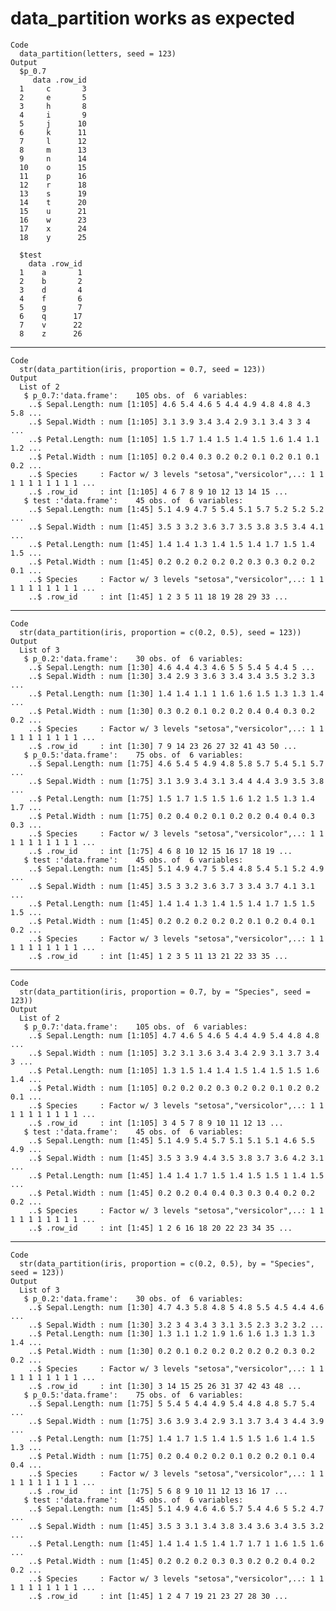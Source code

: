 # data_partition works as expected

    Code
      data_partition(letters, seed = 123)
    Output
      $p_0.7
         data .row_id
      1     c       3
      2     e       5
      3     h       8
      4     i       9
      5     j      10
      6     k      11
      7     l      12
      8     m      13
      9     n      14
      10    o      15
      11    p      16
      12    r      18
      13    s      19
      14    t      20
      15    u      21
      16    w      23
      17    x      24
      18    y      25
      
      $test
        data .row_id
      1    a       1
      2    b       2
      3    d       4
      4    f       6
      5    g       7
      6    q      17
      7    v      22
      8    z      26
      

---

    Code
      str(data_partition(iris, proportion = 0.7, seed = 123))
    Output
      List of 2
       $ p_0.7:'data.frame':	105 obs. of  6 variables:
        ..$ Sepal.Length: num [1:105] 4.6 5.4 4.6 5 4.4 4.9 4.8 4.8 4.3 5.8 ...
        ..$ Sepal.Width : num [1:105] 3.1 3.9 3.4 3.4 2.9 3.1 3.4 3 3 4 ...
        ..$ Petal.Length: num [1:105] 1.5 1.7 1.4 1.5 1.4 1.5 1.6 1.4 1.1 1.2 ...
        ..$ Petal.Width : num [1:105] 0.2 0.4 0.3 0.2 0.2 0.1 0.2 0.1 0.1 0.2 ...
        ..$ Species     : Factor w/ 3 levels "setosa","versicolor",..: 1 1 1 1 1 1 1 1 1 1 ...
        ..$ .row_id     : int [1:105] 4 6 7 8 9 10 12 13 14 15 ...
       $ test :'data.frame':	45 obs. of  6 variables:
        ..$ Sepal.Length: num [1:45] 5.1 4.9 4.7 5 5.4 5.1 5.7 5.2 5.2 5.2 ...
        ..$ Sepal.Width : num [1:45] 3.5 3 3.2 3.6 3.7 3.5 3.8 3.5 3.4 4.1 ...
        ..$ Petal.Length: num [1:45] 1.4 1.4 1.3 1.4 1.5 1.4 1.7 1.5 1.4 1.5 ...
        ..$ Petal.Width : num [1:45] 0.2 0.2 0.2 0.2 0.2 0.3 0.3 0.2 0.2 0.1 ...
        ..$ Species     : Factor w/ 3 levels "setosa","versicolor",..: 1 1 1 1 1 1 1 1 1 1 ...
        ..$ .row_id     : int [1:45] 1 2 3 5 11 18 19 28 29 33 ...

---

    Code
      str(data_partition(iris, proportion = c(0.2, 0.5), seed = 123))
    Output
      List of 3
       $ p_0.2:'data.frame':	30 obs. of  6 variables:
        ..$ Sepal.Length: num [1:30] 4.6 4.4 4.3 4.6 5 5 5.4 5 4.4 5 ...
        ..$ Sepal.Width : num [1:30] 3.4 2.9 3 3.6 3 3.4 3.4 3.5 3.2 3.3 ...
        ..$ Petal.Length: num [1:30] 1.4 1.4 1.1 1 1.6 1.6 1.5 1.3 1.3 1.4 ...
        ..$ Petal.Width : num [1:30] 0.3 0.2 0.1 0.2 0.2 0.4 0.4 0.3 0.2 0.2 ...
        ..$ Species     : Factor w/ 3 levels "setosa","versicolor",..: 1 1 1 1 1 1 1 1 1 1 ...
        ..$ .row_id     : int [1:30] 7 9 14 23 26 27 32 41 43 50 ...
       $ p_0.5:'data.frame':	75 obs. of  6 variables:
        ..$ Sepal.Length: num [1:75] 4.6 5.4 5 4.9 4.8 5.8 5.7 5.4 5.1 5.7 ...
        ..$ Sepal.Width : num [1:75] 3.1 3.9 3.4 3.1 3.4 4 4.4 3.9 3.5 3.8 ...
        ..$ Petal.Length: num [1:75] 1.5 1.7 1.5 1.5 1.6 1.2 1.5 1.3 1.4 1.7 ...
        ..$ Petal.Width : num [1:75] 0.2 0.4 0.2 0.1 0.2 0.2 0.4 0.4 0.3 0.3 ...
        ..$ Species     : Factor w/ 3 levels "setosa","versicolor",..: 1 1 1 1 1 1 1 1 1 1 ...
        ..$ .row_id     : int [1:75] 4 6 8 10 12 15 16 17 18 19 ...
       $ test :'data.frame':	45 obs. of  6 variables:
        ..$ Sepal.Length: num [1:45] 5.1 4.9 4.7 5 5.4 4.8 5.4 5.1 5.2 4.9 ...
        ..$ Sepal.Width : num [1:45] 3.5 3 3.2 3.6 3.7 3 3.4 3.7 4.1 3.1 ...
        ..$ Petal.Length: num [1:45] 1.4 1.4 1.3 1.4 1.5 1.4 1.7 1.5 1.5 1.5 ...
        ..$ Petal.Width : num [1:45] 0.2 0.2 0.2 0.2 0.2 0.1 0.2 0.4 0.1 0.2 ...
        ..$ Species     : Factor w/ 3 levels "setosa","versicolor",..: 1 1 1 1 1 1 1 1 1 1 ...
        ..$ .row_id     : int [1:45] 1 2 3 5 11 13 21 22 33 35 ...

---

    Code
      str(data_partition(iris, proportion = 0.7, by = "Species", seed = 123))
    Output
      List of 2
       $ p_0.7:'data.frame':	105 obs. of  6 variables:
        ..$ Sepal.Length: num [1:105] 4.7 4.6 5 4.6 5 4.4 4.9 5.4 4.8 4.8 ...
        ..$ Sepal.Width : num [1:105] 3.2 3.1 3.6 3.4 3.4 2.9 3.1 3.7 3.4 3 ...
        ..$ Petal.Length: num [1:105] 1.3 1.5 1.4 1.4 1.5 1.4 1.5 1.5 1.6 1.4 ...
        ..$ Petal.Width : num [1:105] 0.2 0.2 0.2 0.3 0.2 0.2 0.1 0.2 0.2 0.1 ...
        ..$ Species     : Factor w/ 3 levels "setosa","versicolor",..: 1 1 1 1 1 1 1 1 1 1 ...
        ..$ .row_id     : int [1:105] 3 4 5 7 8 9 10 11 12 13 ...
       $ test :'data.frame':	45 obs. of  6 variables:
        ..$ Sepal.Length: num [1:45] 5.1 4.9 5.4 5.7 5.1 5.1 5.1 4.6 5.5 4.9 ...
        ..$ Sepal.Width : num [1:45] 3.5 3 3.9 4.4 3.5 3.8 3.7 3.6 4.2 3.1 ...
        ..$ Petal.Length: num [1:45] 1.4 1.4 1.7 1.5 1.4 1.5 1.5 1 1.4 1.5 ...
        ..$ Petal.Width : num [1:45] 0.2 0.2 0.4 0.4 0.3 0.3 0.4 0.2 0.2 0.2 ...
        ..$ Species     : Factor w/ 3 levels "setosa","versicolor",..: 1 1 1 1 1 1 1 1 1 1 ...
        ..$ .row_id     : int [1:45] 1 2 6 16 18 20 22 23 34 35 ...

---

    Code
      str(data_partition(iris, proportion = c(0.2, 0.5), by = "Species", seed = 123))
    Output
      List of 3
       $ p_0.2:'data.frame':	30 obs. of  6 variables:
        ..$ Sepal.Length: num [1:30] 4.7 4.3 5.8 4.8 5 4.8 5.5 4.5 4.4 4.6 ...
        ..$ Sepal.Width : num [1:30] 3.2 3 4 3.4 3 3.1 3.5 2.3 3.2 3.2 ...
        ..$ Petal.Length: num [1:30] 1.3 1.1 1.2 1.9 1.6 1.6 1.3 1.3 1.3 1.4 ...
        ..$ Petal.Width : num [1:30] 0.2 0.1 0.2 0.2 0.2 0.2 0.2 0.3 0.2 0.2 ...
        ..$ Species     : Factor w/ 3 levels "setosa","versicolor",..: 1 1 1 1 1 1 1 1 1 1 ...
        ..$ .row_id     : int [1:30] 3 14 15 25 26 31 37 42 43 48 ...
       $ p_0.5:'data.frame':	75 obs. of  6 variables:
        ..$ Sepal.Length: num [1:75] 5 5.4 5 4.4 4.9 5.4 4.8 4.8 5.7 5.4 ...
        ..$ Sepal.Width : num [1:75] 3.6 3.9 3.4 2.9 3.1 3.7 3.4 3 4.4 3.9 ...
        ..$ Petal.Length: num [1:75] 1.4 1.7 1.5 1.4 1.5 1.5 1.6 1.4 1.5 1.3 ...
        ..$ Petal.Width : num [1:75] 0.2 0.4 0.2 0.2 0.1 0.2 0.2 0.1 0.4 0.4 ...
        ..$ Species     : Factor w/ 3 levels "setosa","versicolor",..: 1 1 1 1 1 1 1 1 1 1 ...
        ..$ .row_id     : int [1:75] 5 6 8 9 10 11 12 13 16 17 ...
       $ test :'data.frame':	45 obs. of  6 variables:
        ..$ Sepal.Length: num [1:45] 5.1 4.9 4.6 4.6 5.7 5.4 4.6 5 5.2 4.7 ...
        ..$ Sepal.Width : num [1:45] 3.5 3 3.1 3.4 3.8 3.4 3.6 3.4 3.5 3.2 ...
        ..$ Petal.Length: num [1:45] 1.4 1.4 1.5 1.4 1.7 1.7 1 1.6 1.5 1.6 ...
        ..$ Petal.Width : num [1:45] 0.2 0.2 0.2 0.3 0.3 0.2 0.2 0.4 0.2 0.2 ...
        ..$ Species     : Factor w/ 3 levels "setosa","versicolor",..: 1 1 1 1 1 1 1 1 1 1 ...
        ..$ .row_id     : int [1:45] 1 2 4 7 19 21 23 27 28 30 ...

